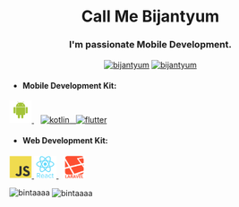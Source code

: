 <h1 align="center">Call Me Bijantyum</h1>
<h3 align="center">I'm passionate Mobile Development.</h3>
<p align="center">
<a href="https://linkedin.com/in/bijantyum" target="blank"><img align="center" src="https://raw.githubusercontent.com/rahuldkjain/github-profile-readme-generator/master/src/images/icons/Social/linked-in-alt.svg" alt="bijantyum" height="30" width="40" /></a>
<a href="https://instagram.com/bijantyum" target="blank"><img align="center" src="https://raw.githubusercontent.com/rahuldkjain/github-profile-readme-generator/master/src/images/icons/Social/instagram.svg" alt="bijantyum" height="30" width="40" /></a>
</p>

- <h4 align="left">Mobile Development Kit:</h4>
<p align="left"> <a href="https://developer.android.com" target="_blank" rel="noreferrer"> <img src="https://raw.githubusercontent.com/devicons/devicon/master/icons/android/android-original-wordmark.svg" alt="android" width="40" height="40"/> </a> &nbsp;&nbsp;   
<a href="https://kotlinlang.org" target="_blank" rel="noreferrer"> <img src="https://www.vectorlogo.zone/logos/kotlinlang/kotlinlang-icon.svg" alt="kotlin" width="30" height="40"/> &nbsp;
<a href="https://flutter.dev" target="_blank" rel="noreferrer"> <img src="https://www.vectorlogo.zone/logos/flutterio/flutterio-icon.svg" alt="flutter" width="35" height="35"/> </a>

- <h4 align="left">Web Development Kit:</h4>

<a href="https://developer.mozilla.org/en-US/docs/Web/JavaScript" target="_blank" rel="noreferrer"> <img src="https://raw.githubusercontent.com/devicons/devicon/master/icons/javascript/javascript-original.svg" alt="javascript" width="40" height="40"/> </a> 
<a href="https://reactjs.org/" target="_blank" rel="noreferrer"> <img src="https://raw.githubusercontent.com/devicons/devicon/master/icons/react/react-original-wordmark.svg" alt="react" width="40" height="40"/> </a>   &nbsp;  <a href="https://laravel.com/" target="_blank" rel="noreferrer"> <img src="https://raw.githubusercontent.com/devicons/devicon/master/icons/laravel/laravel-plain-wordmark.svg" alt="laravel" width="40" height="40"/> </a>

<p><img align="left" src="https://github-readme-stats.vercel.app/api/top-langs?username=bintaaaa&show_icons=true&locale=en&layout=compact" alt="bintaaaa" /></p>

<p>&nbsp;<img align="center" src="https://github-readme-stats.vercel.app/api?username=bintaaaa&show_icons=true&locale=en" alt="bintaaaa" /></p>
